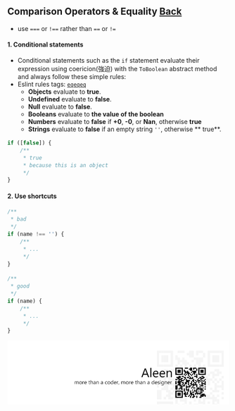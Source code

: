 ## Comparison Operators & Equality [**Back**](./../README.md)

- use `===` or `!==` rather than `==` or `!=`

#### 1. Conditional statements

-  Conditional statements such as the `if` statement evaluate their expression using coericion(強迫) with the `ToBoolean` abstract method and always follow these simple rules:
- Eslint rules tags: [`eqeqeq`](http://eslint.org/docs/rules/eqeqeq.html)
    - **Objects** evaluate to **true**.
    - **Undefined** evaluate to  **false**.
    - **Null** evaluate to **false**.
    - **Booleans** evaluate to  **the value of the boolean**
    - **Numbers** evaluate to **false** if **+0**, **-0**, or **Nan**, otherwise **true**
    - **Strings** evaluate to **false** if an empty string `''`, otherwise ** true**.

```js
if ([false]) {
    /**
     * true
     * because this is an object
     */
}
```

#### 2. Use shortcuts

```js
/**
 * bad
 */
if (name !== '') {
    /**
     * ...
     */
}

/**
 * good
 */
if (name) {
    /**
     * ...
     */
}
```

<a href="http://aleen42.github.io/" target="_blank" ><img src="./../pic/tail.gif"></a>